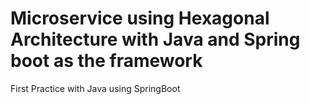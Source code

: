 # Microservice using Hexagonal Architecture with Java and Spring boot as the framework
First Practice with Java using SpringBoot
